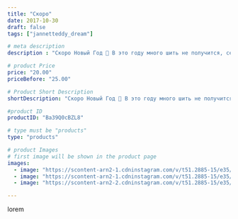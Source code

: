 ```yaml
---
title: "Скоро"
date: 2017-10-30
draft: false
tags: ["jannetteddy_dream"]

# meta description
description : "Скоро Новый Год 🎄 В это году много шить не получится, сейчас делаю большой заказ! А вот две чудесные подушки размером 50х30 см, для вас в наличии!!! #подушки #р"

# product Price
price: "20.00"
priceBefore: "25.00"

# Product Short Description
shortDescription: "Скоро Новый Год 🎄 В это году много шить не получится, сейчас делаю большой заказ! А вот две чудесные подушки размером 50х30 см, для вас в наличии!!! #подушки #ручнаяработа #своимируками #хендмейд #подушкиручнойработы #скороновыйгод #новогодниеподарки #праздник #новогодниеподушки #вналичии"

#product ID
productID: "Ba39Q0cBZL8"

# type must be "products"
type: "products"

# product Images
# first image will be shown in the product page
images:
  - image: "https://scontent-arn2-1.cdninstagram.com/v/t51.2885-15/e35/22858339_869327129889239_7113486983535525888_n.jpg?_nc_ht=scontent-arn2-1.cdninstagram.com&_nc_cat=111&_nc_ohc=8UhugmQkpZYAX9sgnfW&se=7&tp=1&oh=ee93188a715eb51ab1a86a5d9f471e39&oe=605CC26F&ig_cache_key=MTYzNzA0NTIwMDcxNzM1OTczOA%3D%3D.2"
  - image: "https://scontent-arn2-1.cdninstagram.com/v/t51.2885-15/e35/22857891_157359674863062_7684107108597366784_n.jpg?_nc_ht=scontent-arn2-1.cdninstagram.com&_nc_cat=106&_nc_ohc=JPvxD20kAcoAX_twTWh&se=7&tp=1&oh=b1f2f381fd36cc6806f29357308c7b64&oe=605BF0F2&ig_cache_key=MTYzNzA0NTI1MDE3NjY4Mzc3Ng%3D%3D.2"
  - image: "https://scontent-arn2-2.cdninstagram.com/v/t51.2885-15/e35/22860269_1935373780073616_7591693645909065728_n.jpg?_nc_ht=scontent-arn2-2.cdninstagram.com&_nc_cat=100&_nc_ohc=oOu0lYM6IsMAX-OFl9A&se=7&tp=1&oh=8d61a52614cce4d63cd629eaac9f6925&oe=605A4E71&ig_cache_key=MTYzNzA0NTI0OTE5NTE2MTAzOA%3D%3D.2"

---
```

lorem
